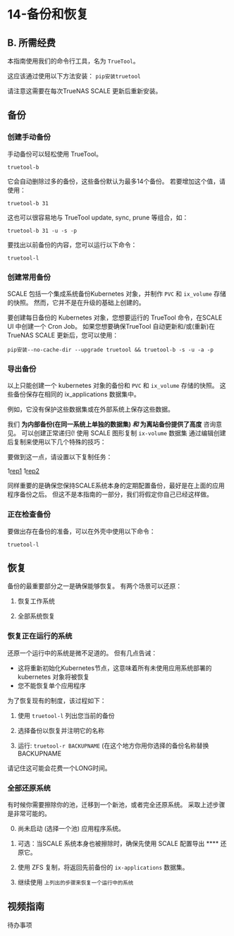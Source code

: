 # 14-备份和恢复

## B. 所需经费

本指南使用我们的命令行工具，名为 `TrueTool`。

这应该通过使用以下方法安装： `pip安装truetool`

请注意这需要在每次TrueNAS SCALE 更新后重新安装。

## 备份

### 创建手动备份

手动备份可以轻松使用 TrueTool。

`truetool-b`

它会自动删除过多的备份，这些备份默认为最多14个备份。 若要增加这个值，请使用：

`truetool-b 31`

这也可以很容易地与 TrueTool update, sync, prune 等组合，如：

`truetool-b 31 -u -s -p`

要找出以前备份的内容，您可以运行以下命令：

`truetool-l`

### 创建常用备份

SCALE 包括一个集成系统备份Kubernetes 对象，并制作 `PVC` 和 `ix_volume` 存储的快照。 然而，它并不是在升级的基础上创建的。

要创建每日备份的 Kubernetes 对象，您想要运行的 TrueTool 命令，在SCALE UI 中创建一个 Cron Job。 如果您想要确保TrueTool 自动更新和/或(重新)在TrueNAS SCALE 更新后，您可以使用：

`pip安装--no-cache-dir --upgrade truetool && truetool-b -s -u -a -p`

### 导出备份

以上只能创建一个 kubernetes 对象的备份和 `PVC` 和 `ix_volume` 存储的快照。 这些备份保存在相同的 ix_applications 数据集中。

例如，它没有保护这些数据集或在外部系统上保存这些数据。

我们 **为内部备份(在同一系统上单独的数据集) *和* 为离站备份提供了高度** 咨询意见。 可以创建正常递归(! 使用 SCALE 图形复制 `ix-volume` 数据集 通过编辑创建后复制来使用以下几个特殊的技巧：

要做到这一点，请设置以下复制任务：

1[rep1](/img/backup/rep1.png) 1[rep2](/img/backup/rep2.png)

同样重要的是确保您保持SCALE系统本身的定期配置备份，最好是在上面的应用程序备份之后。 但这不是本指南的一部分，我们将假定你自己已经这样做。

### 正在检查备份

要做出存在备份的准备，可以在外壳中使用以下命令：

`truetool-l`

## 恢复

备份的最重要部分之一是确保能够恢复。 有两个场景可以还原：

1. 恢复工作系统

2. 全部系统恢复

### 恢复正在运行的系统

还原一个运行中的系统是微不足道的。 但有几点告诫：

- 这将重新初始化Kubernetes节点，这意味着所有未使用应用系统部署的 kubernetes 对象将被恢复
- 您不能恢复单个应用程序

为了恢复现有的制度，该过程如下：

1. 使用 `truetool-l` 列出您当前的备份

2. 选择备份以恢复并注明它的名称

3. 运行: `truetool-r BACKUPNAME` (在这个地方你用你选择的备份名称替换BACKUPNAME

请记住这可能会花费一个LONG时间。

### 全部还原系统

有时候你需要擦除你的池，迁移到一个新池，或者完全还原系统。 采取上述步骤是非常可能的。

0. 尚未启动 (选择一个池) 应用程序系统。

1. 可选：当SCALE 系统本身也被擦除时，确保先使用 SCALE 配置导出 **** 还原它。

2. 使用 ZFS 复制，将返回先前备份的 `ix-applications` 数据集。

3. 继续使用 `上列出的步骤来恢复一个运行中的系统`

## 视频指南

待办事项
